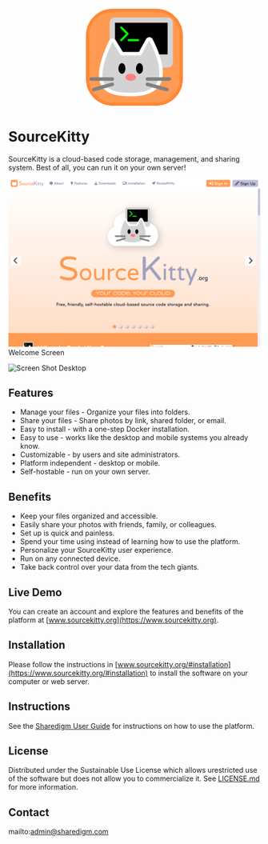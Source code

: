 <p align="center" style="text-align:center">
	<img src="images/logos/logo.svg" width="200">
</p>

# SourceKitty

SourceKitty is a cloud-based code storage, management, and sharing system. Best of all, you can run it on your own server!

![Screen Shot](images/screen-shots/welcome.png)
Welcome Screen

![Screen Shot](images/screen-shots/desktop.png)
Desktop

## Features

- Manage your files - Organize your files into folders.
- Share your files - Share photos by link, shared folder, or email.
- Easy to install - with a one-step Docker installation.
- Easy to use - works like the desktop and mobile systems you already know.
- Customizable - by users and site administrators.
- Platform independent - desktop or mobile.
- Self-hostable - run on your own server.

## Benefits

- Keep your files organized and accessible.
- Easily share your photos with friends, family, or colleagues.
- Set up is quick and painless.
- Spend your time using instead of learning how to use the platform.
- Personalize your SourceKitty user experience.
- Run on any connected device.
- Take back control over your data from the tech giants.

## Live Demo

You can create an account and explore the features and benefits of the platform at [www.sourcekitty.org](https://www.sourcekitty.org).

## Installation

Please follow the instructions in [www.sourcekitty.org/#installation](https://www.sourcekitty.org/#installation) to install the software on your computer or web server.

## Instructions

See the [Sharedigm User Guide](https://www.sharedigm.com/#help) for instructions on how to use the platform.

## License

Distributed under the Sustainable Use License which allows urestricted use of the software but does not allow you to commercialize it. See [LICENSE.md](LICENSE.md) for more information.

## Contact

mailto:admin@sharedigm.com
